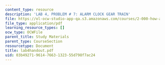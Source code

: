 ```yaml
---
content_type: resource
description: 'LAB 4, PROBLEM # 7: ALARM CLOCK GEAR TRAIN'
file: https://ol-ocw-studio-app-qa.s3.amazonaws.com/courses/2-000-how-and-why-machines-work-spring-2002/03b4927196147663132355d798f7ac24_lab4handout.pdf
file_type: application/pdf
learning_resource_types: []
ocw_type: OCWFile
parent_title: Study Materials
parent_type: CourseSection
resourcetype: Document
title: lab4handout.pdf
uid: 03b49271-9614-7663-1323-55d798f7ac24
---
```

